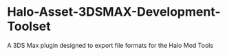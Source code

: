 # Halo-Asset-3DSMAX-Development-Toolset
A 3DS Max plugin designed to export file formats for the Halo Mod Tools

